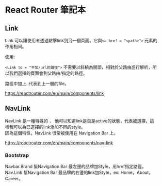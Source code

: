 # React Router 筆記本

## Link
Link 可以讓使用者透過點擊link到另一個頁面。它與`<a href = "<path>">` 元素的作用相同。   
 
使用:   
 
`<Link to = "不加/url的路徑">` 不需要以斜槓為開頭，相對於父路由進行解析，所以我們選擇的頁面會到父路由/指定的路徑。   
 
路徑中加上..代表到上一層的file。   
 
 https://reactrouter.com/en/main/components/link
## NavLink
NavLink 是一種特殊的<Link> ， 他可以知道link是否是active的狀態，代表被選擇，這樣我可以為已選擇的link添加不同的style。     
因為這個特性，NavLink 很常被使用在 Navigation Bar 上。   
  
https://reactrouter.com/en/main/components/nav-link   
  
### Bootstrap 
Navbar.Brand  幫Navigation Bar 最左邊的品牌加Style，用href指定路徑。
Nav.Link 幫Navigation Bar 最品牌的右邊的link加Style，ex: Home，About，Career。
